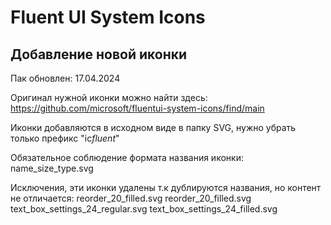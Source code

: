 # Fluent UI System Icons

## Добавление новой иконки

Пак обновлен: 17.04.2024

Оригинал нужной иконки можно найти здесь: https://github.com/microsoft/fluentui-system-icons/find/main

Иконки добавляются в исходном виде в папку SVG, нужно убрать только префикс "ic*fluent*"

Обязательное соблюдение формата названия иконки: name_size_type.svg

Исключения, эти иконки удалены т.к дублируются названия, но контент не отличается:
reorder_20_filled.svg
reorder_20_filled.svg
text_box_settings_24_regular.svg
text_box_settings_24_filled.svg
